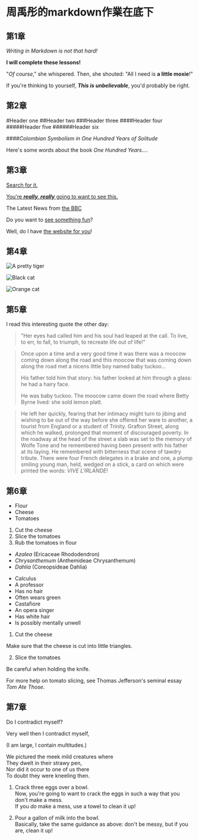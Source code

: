 # 周禹彤的markdown作業在底下

## 第1章
<!-- _斜體_ -->
_Writing in Markdown is not that hard!_

<!-- **粗體** -->
**I will complete these lessons!**

<!-- 斜體+粗體可以同時使用 -->
"_Of course_," she whispered. Then, she shouted: "All I need is **a little moxie**!"

If you're thinking to yourself, **_This is unbelievable_**, you'd probably be right.

## 第2章
<!-- #標題 -->
#Header one
##Header two
###Header three
####Header four
#####Header five
######Header six

####_Colombian Symbolism in One Hundred Years of Solitude_

Here's some words about the book _One Hundred Years..._.

## 第3章
<!-- 超連結 -->
[Search for it.](www.google.com)

[You're ***really, really*** going to want to see this.](www.dailykitten.com)

The Latest News from [the BBC](www.bbc.com/news)

<!-- 參照連結 -->
Do you want to [see something fun][a fun place]?

Well, do I have [the website for you][another fun place]!

[a fun place]:www.zombo.com
[another fun place]:www.stumbleupon.com

## 第4章
<!-- 圖片 -->
<!-- 行內圖片連結 -->
![A pretty tiger](https://upload.wikimedia.org/wikipedia/commons/5/56/Tiger.50.jpg)

![Black cat][Black]

![Orange cat][Orange]

[Black]: https://upload.wikimedia.org/wikipedia/commons/a/a3/81_INF_DIV_SSI.jpg
[Orange]:http://icons.iconarchive.com/icons/google/noto-emoji-animals-nature/256/22221-cat-icon.png


## 第5章
<!-- 引用區塊（Blockquotes） -->
<!-- 插入引用區塊的方式，是在行首加入一個「大於」符號 (>) -->
I read this interesting quote the other day:

>"Her eyes had called him and his soul had leaped at the call. To live, to err, to fall, to triumph, to recreate life out of life!"


>Once upon a time and a very good time it was there was a moocow coming down along the road and this moocow that was coming down along the road met a nicens little boy named baby tuckoo...
>
>His father told him that story: his father looked at him through a glass: he had a hairy face.
>
>He was baby tuckoo. The moocow came down the road where Betty Byrne lived: she sold lemon platt.

>He left her quickly, fearing that her intimacy might turn to jibing and wishing to be out of the way before she offered her ware to another, a tourist from England or a student of Trinity. Grafton Street, along which he walked, prolonged that moment of discouraged poverty. In the roadway at the head of the street a slab was set to the memory of Wolfe Tone and he remembered having been present with his father at its laying. He remembered with bitterness that scene of tawdry tribute. There were four French delegates in a brake and one, a plump smiling young man, held, wedged on a stick, a card on which were printed the words: _VIVE L'IRLANDE_!

## 第6章
<!-- 清單（Lists） -->
<!-- 以星號 ( * ) 做為每個項目的開頭，而且星號後面要空一格。 -->
* Flour
* Cheese
* Tomatoes

1. Cut the cheese
2. Slice the tomatoes
3. Rub the tomatoes in flour

* _Azalea_ (Ericaceae Rhododendron)
* _Chrysanthemum_ (Anthemideae Chrysanthemum)
* _Dahlia_ (Coreopsideae Dahlia)

<!-- 母子清單 -->
* Calculus
 * A professor
 * Has no hair
 * Often wears green
* Castafiore
 * An opera singer
 * Has white hair
 * Is possibly mentally unwell

 <!-- 清單的縮排 -->

 1. Cut the cheese

  Make sure that the cheese is cut into little triangles.

2. Slice the tomatoes
 
 Be careful when holding the knife.
 
 For more help on tomato slicing, see Thomas Jefferson's seminal essay _Tom Ate Those_.

## 第7章
<!-- 段落（Paragraphs） -->
<!-- 硬換行（Hard break） -->
Do I contradict myself?

Very well then I contradict myself,

(I am large, I contain multitudes.)

<!-- 軟換行（Soft break），是在每行 行末 多輸入兩個空格字元。 -->
We pictured the meek mild creatures where  
They dwelt in their strawy pen,  
Nor did it occur to one of us there  
To doubt they were kneeling then. 

1. Crack three eggs over a bowl.  
Now, you're going to want to crack the eggs in such a way that you don't make a mess.  
 If you _do_ make a mess, use a towel to clean it up!

2. Pour a gallon of milk into the bowl.  
Basically, take the same guidance as above: don't be messy, but if you are, clean it up!